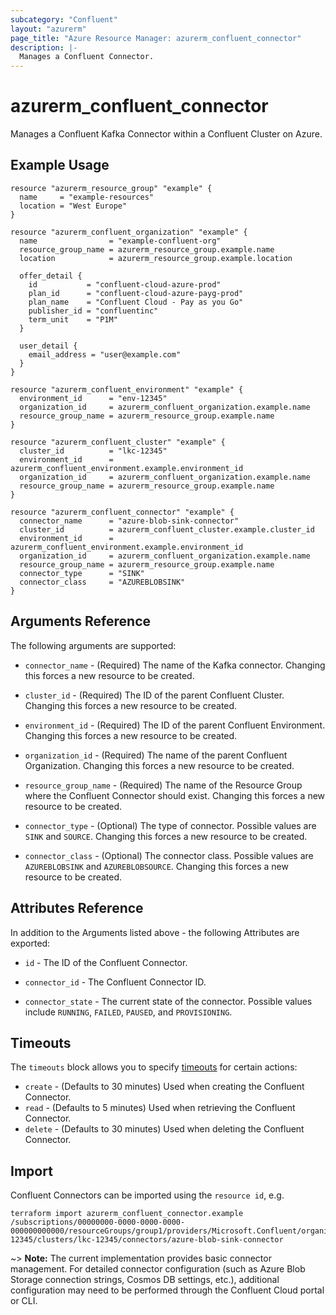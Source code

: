 ```yaml
---
subcategory: "Confluent"
layout: "azurerm"
page_title: "Azure Resource Manager: azurerm_confluent_connector"
description: |-
  Manages a Confluent Connector.
---
```


# azurerm_confluent_connector

Manages a Confluent Kafka Connector within a Confluent Cluster on Azure.

## Example Usage

```hcl
resource "azurerm_resource_group" "example" {
  name     = "example-resources"
  location = "West Europe"
}

resource "azurerm_confluent_organization" "example" {
  name                = "example-confluent-org"
  resource_group_name = azurerm_resource_group.example.name
  location            = azurerm_resource_group.example.location

  offer_detail {
    id           = "confluent-cloud-azure-prod"
    plan_id      = "confluent-cloud-azure-payg-prod"
    plan_name    = "Confluent Cloud - Pay as you Go"
    publisher_id = "confluentinc"
    term_unit    = "P1M"
  }

  user_detail {
    email_address = "user@example.com"
  }
}

resource "azurerm_confluent_environment" "example" {
  environment_id      = "env-12345"
  organization_id     = azurerm_confluent_organization.example.name
  resource_group_name = azurerm_resource_group.example.name
}

resource "azurerm_confluent_cluster" "example" {
  cluster_id          = "lkc-12345"
  environment_id      = azurerm_confluent_environment.example.environment_id
  organization_id     = azurerm_confluent_organization.example.name
  resource_group_name = azurerm_resource_group.example.name
}

resource "azurerm_confluent_connector" "example" {
  connector_name      = "azure-blob-sink-connector"
  cluster_id          = azurerm_confluent_cluster.example.cluster_id
  environment_id      = azurerm_confluent_environment.example.environment_id
  organization_id     = azurerm_confluent_organization.example.name
  resource_group_name = azurerm_resource_group.example.name
  connector_type      = "SINK"
  connector_class     = "AZUREBLOBSINK"
}
```

## Arguments Reference

The following arguments are supported:

* `connector_name` - (Required) The name of the Kafka connector. Changing this forces a new resource to be created.

* `cluster_id` - (Required) The ID of the parent Confluent Cluster. Changing this forces a new resource to be created.

* `environment_id` - (Required) The ID of the parent Confluent Environment. Changing this forces a new resource to be created.

* `organization_id` - (Required) The name of the parent Confluent Organization. Changing this forces a new resource to be created.

* `resource_group_name` - (Required) The name of the Resource Group where the Confluent Connector should exist. Changing this forces a new resource to be created.

* `connector_type` - (Optional) The type of connector. Possible values are `SINK` and `SOURCE`. Changing this forces a new resource to be created.

* `connector_class` - (Optional) The connector class. Possible values are `AZUREBLOBSINK` and `AZUREBLOBSOURCE`. Changing this forces a new resource to be created.

## Attributes Reference

In addition to the Arguments listed above - the following Attributes are exported:

* `id` - The ID of the Confluent Connector.

* `connector_id` - The Confluent Connector ID.

* `connector_state` - The current state of the connector. Possible values include `RUNNING`, `FAILED`, `PAUSED`, and `PROVISIONING`.

## Timeouts

The `timeouts` block allows you to specify [timeouts](https://developer.hashicorp.com/terraform/language/resources/configure#define-operation-timeouts) for certain actions:

* `create` - (Defaults to 30 minutes) Used when creating the Confluent Connector.
* `read` - (Defaults to 5 minutes) Used when retrieving the Confluent Connector.
* `delete` - (Defaults to 30 minutes) Used when deleting the Confluent Connector.

## Import

Confluent Connectors can be imported using the `resource id`, e.g.

```shell
terraform import azurerm_confluent_connector.example /subscriptions/00000000-0000-0000-0000-000000000000/resourceGroups/group1/providers/Microsoft.Confluent/organizations/org1/environments/env-12345/clusters/lkc-12345/connectors/azure-blob-sink-connector
```

~> **Note:** The current implementation provides basic connector management. For detailed connector configuration (such as Azure Blob Storage connection strings, Cosmos DB settings, etc.), additional configuration may need to be performed through the Confluent Cloud portal or CLI.
